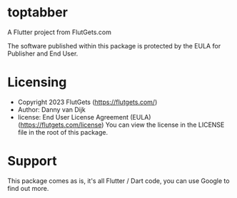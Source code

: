 # toptabber

A Flutter project from FlutGets.com

The software published within this package is protected by the EULA for Publisher and End User.

# Licensing
- Copyright 2023 FlutGets (https://flutgets.com/)
- Author: Danny van Dijk
- license: End User License Agreement (EULA) (https://flutgets.com/license)
  You can view the license in the LICENSE file in the root of this package.


# Support
This package comes as is, it's all Flutter / Dart code, you can use Google to find out more.
